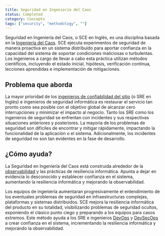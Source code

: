 ```yaml
---
title: Seguridad en Ingeniería del Caos
status: Completed
category: Concepto
tags: ["security", "methodology", ""]
---
```


Seguridad en Ingeniería del Caos, o SCE en Inglés, es una disciplina basada en la [Ingeniería del Caos](/es/chaos-engineering/).
SCE ejecuta experimentos de seguridad de manera proactiva en un sistema distribuido
para aportar confianza en la capacidad del sistema de soportar condiciones maliciosas o turbulentas.
Los ingenieros a cargo de llevar a cabo esta práctica utilizan métodos científicos,
incluyendo el estado inicial, hipótesis, verificación continua, lecciones aprendidas e implementación de mitigaciones.

## Problema que aborda

La mayor prioridad de los [ingenieros de confiabilidad del sitio](/es/site-reliability-engineering/) (o SRE en Inglés) e ingenieros de seguridad informática es
restaurar el servicio tan pronto como sea posible con el objetivo global de alcanzar cero interrupciones y minimizar el impacto al negocio.
Tanto los SRE como los ingenieros de seguridad se enfrentan con incidentes y sus respectivas situaciones anteriores y posteriores.
La mayoría de los problemas de seguridad son difíciles de encontrar y mitigar rápidamente, impactando la funcionalidad de la aplicación o el sistema.
Adicionalmente, los incidentes de seguridad no son tan evidentes en la fase de desarrollo.

## ¿Cómo ayuda?

La Seguridad en Ingeniería del Caos está construida alrededor de la [observabilidad](/es/observability/) y las prácticas de resiliencia informática.
Apunta a dejar en evidencia lo desconocido y establecer confianza en el sistema,
aumentando la resiliencia informática y mejorando la observabilidad.

Los equipos de ingeniería aumentaran progresivamente el entendimiento de los eventuales problemas de seguridad
en infraestructuras complejas, plataformas y sistemas distribuidos.
SCE mejora la resiliencia informática del producto en su totalidad, visibilizando problemas de seguridad ocultos,
exponiendo el clásico punto ciego y preparando a los equipos para casos extremos.
Este método ayuda a los SRE e ingenieros [DevOps](/es/devops/) y [DevSecOps](/es/devsecops/)
a crear confianza en el sistema, incrementando la resiliencia informática y mejorando la observabilidad.